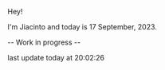 Hey!

I'm Jiacinto and today is 17 September, 2023.

-- Work in progress --

last update today at 20:02:26 